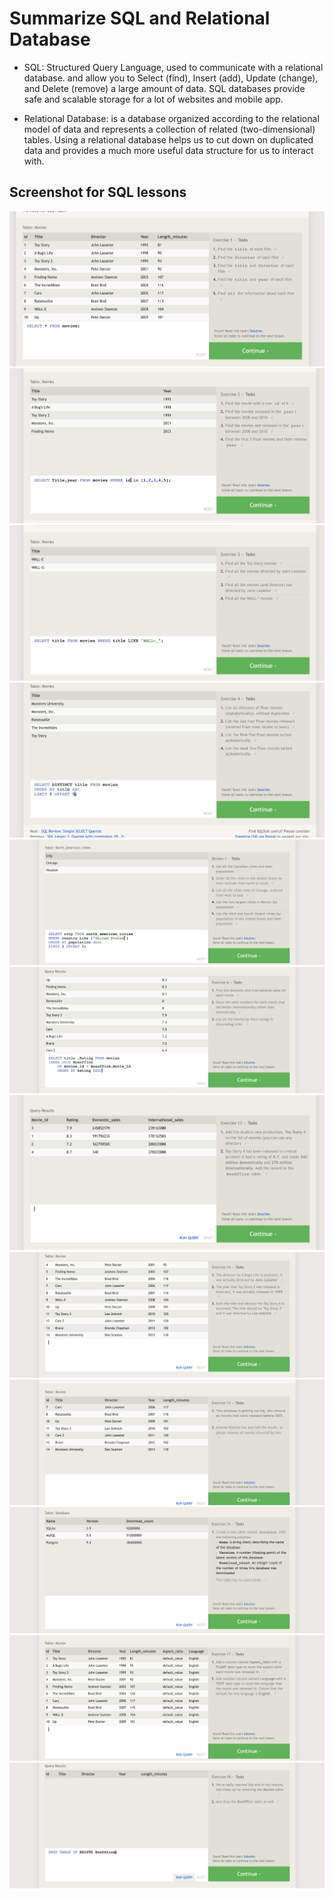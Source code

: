 # Summarize SQL and Relational Database

- SQL: Structured Query Language, used to communicate with a relational database.
and allow you to Select (find), Insert (add), Update (change), and Delete (remove) a large amount of data.
SQL databases provide safe and scalable storage for a lot of websites and mobile app.

- Relational Database: is a database organized according to the relational model of data and represents a collection of related (two-dimensional) tables.
 Using a relational database helps us to cut down on duplicated data and provides a much more useful data structure for us to interact with.

## Screenshot for SQL lessons

![lesson 1](./images/sql1.png)
![lesson 2](./images/sql2.png)
![lesson 3](./images/sql14.png)
![lesson 4](./images/sql15.png)
![lesson 5](./images/sql8.png)
![lesson 6](./images/sql9.png)
![lesson 13](./images/sql3.png)
![lesson 14](./images/10.png)
![lesson 15](./images/sql11.png)
![lesson 16](./images/sql12.png)
![lesson 17](./images/sql13.png)
![lesson 18](./images/14.png)
